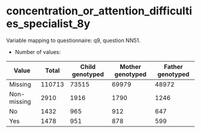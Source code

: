 # concentration_or_attention_difficulties_specialist_8y
Variable mapping to questionnaire: q9, question NN51.
- Number of values:

| Value | Total | Child genotyped | Mother genotyped | Father genotyped |
| ----- | ----- | --------------- | ---------------- | ---------------- |
| Missing | 110713 | 73515 | 69979 | 48972 |
| Non-missing | 2910 | 1916 | 1790 | 1246 |
| No | 1432 | 965 | 912 |647 |
| Yes | 1478 | 951 | 878 |599 |



